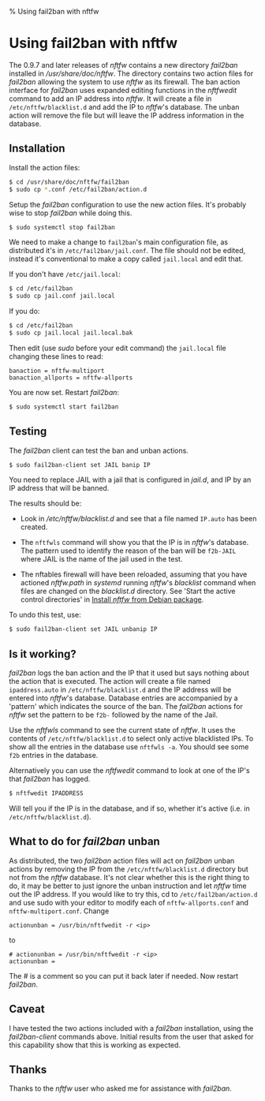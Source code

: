 % Using fail2ban with nftfw
# Using fail2ban with nftfw

The 0.9.7 and later releases of _nftfw_ contains a new directory _fail2ban_  installed in _/usr/share/doc/nftfw_. The directory contains two action files for _fail2ban_ allowing the system to use _nftfw_ as its firewall. The ban action interface for _fail2ban_ uses expanded editing functions in the _nftfwedit_ command to add an IP address into _nftfw_. It will create a file in ```/etc/nftfw/blacklist.d```  and add  the IP to _nftfw_'s database. The unban action will remove the file but will leave the IP address information in  the database.

## Installation

Install the action files:

``` sh
$ cd /usr/share/doc/nftfw/fail2ban
$ sudo cp *.conf /etc/fail2ban/action.d
```

Setup the _fail2ban_ configuration to use the new action files. It's probably wise to stop _fail2ban_ while doing this.

``` sh
$ sudo systemctl stop fail2ban
```

We need to make a change to ```fail2ban```'s main configuration file, as distributed it's in ```/etc/fail2ban/jail.conf```.  The file should not be edited, instead it's conventional to make a copy called ```jail.local``` and edit that.

If you don't have ```/etc/jail.local```:

``` sh
$ cd /etc/fail2ban
$ sudo cp jail.conf jail.local
```

If you do:

``` sh
$ cd /etc/fail2ban
$ sudo cp jail.local jail.local.bak

```
Then edit (use  _sudo_  before your edit command)  the ```jail.local``` file  changing these lines to read:

``` text
banaction = nftfw-multiport
banaction_allports = nftfw-allports
```

You are now set. Restart _fail2ban_:

``` sh
$ sudo systemctl start fail2ban
```

## Testing

The _fail2ban_ client can test the ban and unban actions.

``` sh
$ sudo fail2ban-client set JAIL banip IP
```

You need to replace JAIL with a jail that is configured in _jail.d_, and IP by an IP address that will be banned.

The results should be:

- Look in _/etc/nftfw/blacklist.d_ and see that a file named ```IP.auto``` has been created.

- The ```nftfwls``` command will show you that the IP is in _nftfw_'s database. The pattern used to identify the reason of the ban will be ```f2b-JAIL``` where JAIL is the name of the jail used in the test.

- The nftables firewall will have been reloaded, assuming that you have actioned _nftfw.path_  in _systemd_ running _nftfw_'s _blacklist_ command when files are changed on the _blacklist.d_ directory. See 'Start the active control directories' in [Install _nftfw_ from Debian package](Debian_package_install.md).

To undo this test, use:

``` sh
$ sudo fail2ban-client set JAIL unbanip IP
```

## Is it working?

_fail2ban_ logs the ban action and the IP that it used but says nothing about the action that is executed.  The action will create a file named ```ipaddress.auto``` in ```/etc/nftfw/blacklist.d``` and the IP address will be entered into _nftfw_'s database. Database entries are accompanied by a 'pattern' which indicates the source of the ban. The _fail2ban_ actions for _nftfw_ set the pattern to be ```f2b-``` followed by the name of the Jail.

Use the _nftfwls_ command to see the current state of _nftfw_.  It uses the contents of ```/etc/nftfw/blacklist.d``` to select only active blacklisted IPs. To show all the entries in the database use ```nftfwls -a```. You should see some ```f2b``` entries in the database.

Alternatively you can use the _nftfwedit_ command to look at one of  the  IP's that _fail2ban_ has logged.

``` sh
$ nftfwedit IPADDRESS
```

Will tell you if the IP is in the database, and if so, whether it's active (i.e. in ```/etc/nftfw/blacklist.d```).

## What to do for _fail2ban_ unban

As distributed, the two _fail2ban_ action files will act on _fail2ban_ unban actions by removing the IP from the ```/etc/nftfw/blacklist.d``` directory but not from the _nftfw_ database. It's not clear whether this is the right thing to do, it may be better to just ignore the unban instruction and let _nftfw_ time out the IP address. If you would like to try this, cd to ```/etc/fail2ban/action.d``` and use sudo with your editor to modify each of ```nftfw-allports.conf``` and ```nftfw-multiport.conf```. Change

``` text
actionunban = /usr/bin/nftfwedit -r <ip>

```
to
``` text
# actionunban = /usr/bin/nftfwedit -r <ip>
actionunban =
```

The # is a comment so you can put it back later if  needed. Now restart _fail2ban_.

## Caveat

I have tested the two actions included with a _fail2ban_ installation, using the _fail2ban-client_ commands above. Initial results from the user that asked for this capability show that this is working as expected.

## Thanks

Thanks to the _nftfw_ user who asked me for assistance with _fail2ban_.
